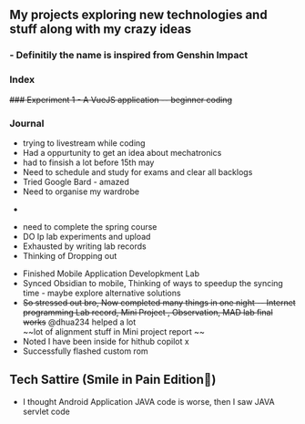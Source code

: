 ## My projects exploring new technologies and stuff along with my crazy ideas 
### - Definitily the name is inspired from Genshin Impact

### Index 
~~### Experiment 1 - A VueJS application -- beginner coding~~

### Journal
* trying to livestream while coding
* Had a oppurtunity to get an idea about mechatronics
* had to finsish a lot before 15th may
* Need to schedule and study for exams and clear all backlogs
* Tried Google Bard - amazed 
* Need to organise my wardrobe
* ~~~Need to add a Block explorer to my mini-project~~
* need to complete the spring course
* DO Ip lab experiments and upload
* Exhausted by writing lab records
* Thinking of Dropping out

- Finished Mobile Application Developkment Lab
- Synced Obsidian to mobile, Thinking of ways to speedup the syncing time - maybe explore alternative solutions
- ~~So stressed out bro, Now completed many things in one night -- Internet programming Lab record, Mini Project , Observation, MAD lab final works~~ @dhua234 helped a lot <br />
~~lot of alignment stuff in Mini project report ~~
- Noted I have been inside for hithub copilot x
- Successfully flashed custom rom
 ## Tech Sattire (Smile in Pain Edition🥲)
- I thought Android Application JAVA code is worse, then I saw JAVA servlet code
